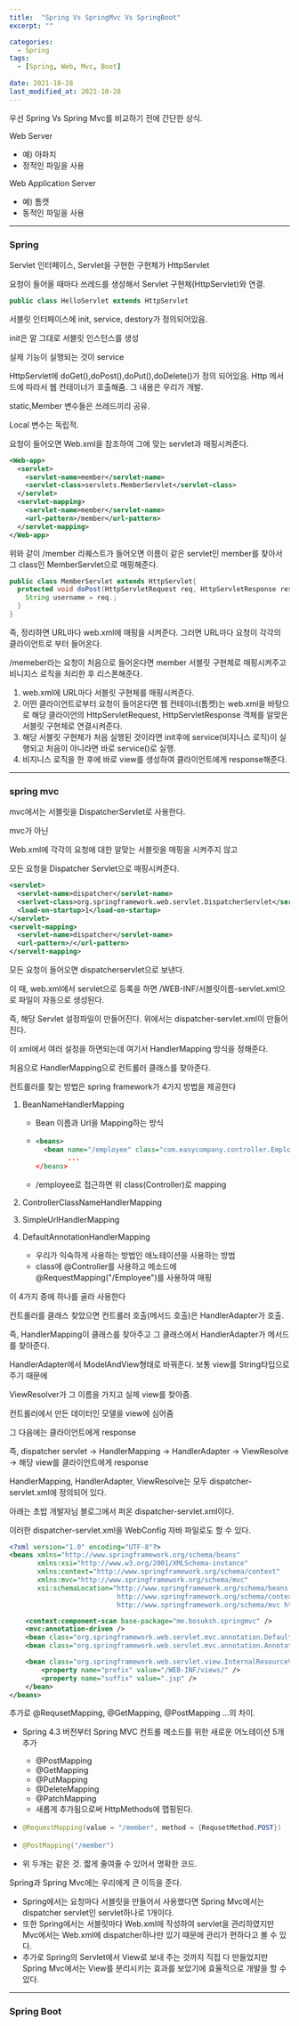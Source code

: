 ```yaml
---
title:  "Spring Vs SpringMvc Vs SpringBoot"
excerpt: ""

categories:
  - Spring
tags:
  - [Spring, Web, Mvc, Boot]
 
date: 2021-10-28
last_modified_at: 2021-10-28
---
```




우선 Spring Vs Spring Mvc를 비교하기 전에 간단한 상식.

Web Server

- 예) 아파치
- 정적인 파일을 사용

Web Application Server

- 예) 톰캣
- 동적인 파일을 사용



----

### Spring



Servlet 인터페이스, Servlet을 구현한 구현체가 HttpServlet

요청이 들어올 때마다 쓰레드를 생성해서 Servlet 구현체(HttpServlet)와 연결.

```java
public class HelloServlet extends HttpServlet
```

서블릿 인터페이스에 init, service, destory가 정의되어있음.

init은 말 그대로 서블릿 인스턴스를 생성

실제 기능이 실행되는 것이 service

HttpServlet에 doGet(),doPost(),doPut(),doDelete()가 정의 되어있음. Http 메서드에 따라서 웹 컨테이너가 호출해줌. 그 내용은 우리가 개발.

static,Member 변수들은 쓰레드끼리 공유.

Local 변수는 독립적.



요청이 들어오면 Web.xml을 참조하여 그에 맞는 servlet과 매핑시켜준다.

```xml
<Web-app>
  <servlet>
    <servlet-name>member</servlet-name>
    <servlet-class>servlets.MemberServlet</servlet-class>
  </servlet>
  <servlet-mapping>
    <servlet-name>member</servlet-name>
    <url-pattern>/member</url-pattern>
  </servlet-mapping>
</Web-app>
```

위와 같이 /member 리퀘스트가 들어오면 이름이 같은 servlet인 member를 찾아서 그 class인 MemberServlet으로 매핑해준다.

```java
public class MemberServlet extends HttpServlet{
  protected void doPost(HttpServletRequest req, HttpServletResponse resp) throws ServletException, IOException{
    String username = req.;
  }
}
```



즉, 정리하면 URL마다 web.xml에 매핑을 시켜준다. 그러면 URL마다 요청이 각각의 클라이언트로 부터 들어온다.

/memeber라는 요청이 처음으로 들어온다면 member 서블릿 구현체로 매핑시켜주고 비니지스 로직을 처리한 후 리스폰해준다.



1. web.xml에 URL마다 서블릿 구현체를 매핑시켜준다.
2. 어떤 클라이언트로부터 요청이 들어온다면 웹 컨테이너(톰켓)는 web.xml을 바탕으로 해당 클라이언의 HttpServletRequest, HttpServletResponse 객체를 알맞은 서블릿 구현체로 연결시켜준다.
3. 해당 서블릿 구현체가 처음 실행된 것이라면 init후에 service(비지니스 로직)이 실행되고 처음이 아니라면 바로 service()로 실행.
4. 비지니스 로직을 한 후에 바로 view를 생성하여 클라이언트에게 response해준다.



--------------

### spring mvc

mvc에서는 서블릿을 DispatcherServlet로 사용한다.

mvc가 아닌 

Web.xml에 각각의 요청에 대한 알맞는 서블릿을 매핑을 시켜주지 않고 

모든 요청을 Dispatcher Servlet으로 매핑시켜준다.

```xml
<servlet>
  <servlet-name>dispatcher</servlet-name>
  <serlvet-class>org.springframework.web.servlet.DispatcherServlet</serlvet-class>
  <load-on-startup>1</load-on-startup>
</servlet>
<servelt-mapping>
  <servlet-name>dispatcher</servlet-name>
  <url-pattern>/</url-pattern>
</servelt-mapping>
```

모든 요청이 들어오면 dispatcherservlet으로 보낸다.

이 때, web.xml에서 servlet으로 등록을 하면 /WEB-INF/서블릿이름-servlet.xml으로 파일이 자동으로 생성된다.

즉, 해당 Servlet 설정파일이 만들어진다. 위에서는 dispatcher-servlet.xml이 만들어진다.

이 xml에서 여러 설정을 하면되는데 여기서 HandlerMapping 방식을 정해준다.



처음으로 HandlerMapping으로 컨트롤러 클래스를 찾아준다.

컨트롤러를 찾는 방법은 spring framework가 4가지 방법을 제공한다

1. BeanNameHandlerMapping

   - Bean 이름과 Url을 Mapping하는 방식

   - ```xml
     <beans>
       <bean name="/employee" class="com.easycompany.controller.EmployeeController"
             ...
     </beans>
     ```

     

   - /employee로 접근하면 위 class(Controller)로 mapping

2. ControllerClassNameHandlerMapping

3. SimpleUrlHandlerMapping

4. DefaultAnnotationHandlerMapping

   - 우리가 익숙하게 사용하는 방법인 애노테이션을 사용하는 방법
   - class에 @Controller를 사용하고 메소드에 @RequestMapping("/Employee")를 사용하여 매핑

이 4가지 중에 하나를 골라 사용한다



컨트롤러를 클래스 찾았으면 컨트롤러 호출(메서드 호출)은 HandlerAdapter가 호출.

즉, HandlerMapping이 클래스를 찾아주고 그 클래스에서 HandlerAdapter가 메서드를 찾아준다.

HandlerAdapter에서 ModelAndView형태로 바꿔준다. 보통 view를 String타입으로 주기 때문에

ViewResolver가 그 이름을 가지고 실제 view를 찾아줌.

컨트롤러에서 만든 데이터인 모델을 view에 심어줌

그 다음에는 클라이언트에게 response



즉, dispatcher servlet -> HandlerMapping -> HandlerAdapter -> ViewResolve -> 해당 view를 클라이언트에게 response

HandlerMapping, HandlerAdapter, ViewResolve는 모두 dispatcher-servlet.xml에 정의되어 있다.

아래는 초밥 개발자님 블로그에서 퍼온 dispatcher-servlet.xml이다.

이러한 dispatcher-servlet.xml을 WebConfig 자바 파일로도 할 수 있다.

```xml
<?xml version="1.0" encoding="UTF-8"?>
<beans xmlns="http://www.springframework.org/schema/beans"
       xmlns:xsi="http://www.w3.org/2001/XMLSchema-instance"
       xmlns:context="http://www.springframework.org/schema/context"
       xmlns:mvc="http://www.springframework.org/schema/mvc"
       xsi:schemaLocation="http://www.springframework.org/schema/beans http://www.springframework.org/schema/beans/spring-beans-4.0.xsd
                           http://www.springframework.org/schema/context http://www.springframework.org/schema/context/spring-context-4.0.xsd
                           http://www.springframework.org/schema/mvc http://www.springframework.org/schema/mvc/spring-mvc-4.0.xsd">

    <context:component-scan base-package="me.bosuksh.springmvc" />
    <mvc:annotation-driven />
    <bean class="org.springframework.web.servlet.mvc.annotation.DefaultAnnotationHandlerMapping" />
    <bean class="org.springframework.web.servlet.mvc.annotation.AnnotationMethodHandlerAdapter" />

    <bean class="org.springframework.web.servlet.view.InternalResourceViewResolver">
        <property name="prefix" value="/WEB-INF/views/" />
        <property name="suffix" value=".jsp" />
    </bean>
</beans>
```



추가로 @RequsetMapping, @GetMapping, @PostMapping ...의 차이.

- Spring 4.3 버전부터 Spring MVC 컨트롤 메소드를 위한 새로운 어노테이션 5개 추가

  - @PostMapping
  - @GetMapping
  - @PutMapping
  - @DeleteMapping
  - @PatchMapping
  - 새롭게 추가됨으로써 HttpMethods에 맵핑된다.

- ```java
  @RequestMapping(value = "/member", method = {RequsetMethod.POST})
  ```

- ```java
  @PostMapping("/member")
  ```

- 위 두개는 같은 것. 짧게 줄여줄 수 있어서 명확한 코드.



Spring과 Spring Mvc에는 우리에게 큰 이득을 준다.

- Spring에서는 요청마다 서블릿을 만들어서 사용했다면 Spring Mvc에서는 dispatcher servlet인 servlet하나로 1개이다.
- 또한 Spring에서는 서블릿마다 Web.xml에 작성하여 servlet을 관리하였지만 Mvc에서는 Web.xml에 dispatcher하나만 있기 때문에 관리가 편하다고 볼 수 있다.
- 추가로 Spring의 Servlet에서 View로 보내 주는 것까지 직접 다 만들었지만 Spring Mvc에서는 View를 분리시키는 효과를 보았기에 효율적으로 개발을 할 수 있다.



-----------------------

### Spring Boot



